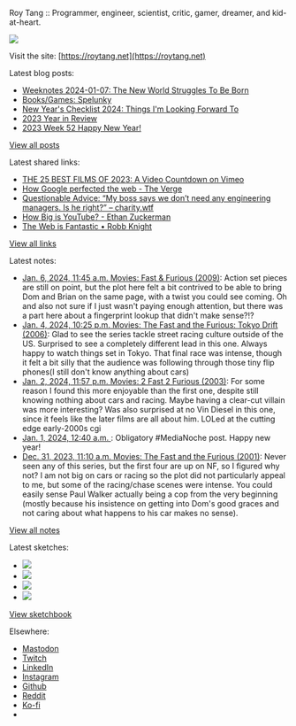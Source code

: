 Roy Tang :: Programmer, engineer, scientist, critic, gamer, dreamer, and kid-at-heart.

![](https://roytang.net/static/img/profile.jpg)

Visit the site: [https://roytang.net](https://roytang.net)

Latest blog posts:

- [Weeknotes 2024-01-07: The New World Struggles To Be Born](https://roytang.net/2024/01/weeknotes-01-07/)
- [Books/Games: Spelunky](https://roytang.net/2024/01/spelunky/)
- [New Year&#x27;s Checklist 2024: Things I&#x27;m Looking Forward To](https://roytang.net/2024/01/2024-checklist/)
- [2023 Year in Review](https://roytang.net/2024/01/2023-year-in-review/)
- [2023 Week 52 Happy New Year!](https://roytang.net/2023/12/2023-week-52/)

[View all posts](https://roytang.net/blog)

Latest shared links:

- [THE 25 BEST FILMS OF 2023: A Video Countdown on Vimeo](https://roytang.net/2024/01/afc42ddb5ce5dfd5e879abf3fa0abaa1/)
- [How Google perfected the web - The Verge](https://roytang.net/2024/01/046a4aca53daed6d90feef63ba91bbca/)
- [Questionable Advice: “My boss says we don’t need any engineering managers. Is he right?” – charity.wtf](https://roytang.net/2024/01/5407768f4bacba4da3a0fc557354f72f/)
- [How Big is YouTube? - Ethan Zuckerman](https://roytang.net/2024/01/bd3b1dee29c6d00d7df545761877bccb/)
- [The Web is Fantastic • Robb Knight](https://roytang.net/2024/01/5b0c2fbcc4f1b7e9a22512912a2bdda7/)

[View all links](https://roytang.net/links)

Latest notes:

- [Jan. 6, 2024, 11:45 a.m. Movies: Fast &amp; Furious (2009)](https://roytang.net/2024/01/fast-furious-2009/): Action set pieces are still on point, but the plot here felt a bit contrived to be able to bring Dom and Brian on the same page, with a twist you could see coming. Oh and also not sure if I just wasn&#x27;t paying enough attention, but there was a part here about a fingerprint lookup that didn&#x27;t make sense?!?
- [Jan. 4, 2024, 10:25 p.m. Movies: The Fast and the Furious: Tokyo Drift (2006)](https://roytang.net/2024/01/the-fast-and-the-furious-tokyo-drift-2006/): Glad to see the series tackle street racing culture outside of the US. Surprised to see a completely different lead in this one. Always happy to watch things set in Tokyo. That final race was intense, though it felt a bit silly that the audience was following through those tiny flip phones(I still don&#x27;t know anything about cars)
- [Jan. 2, 2024, 11:57 p.m. Movies: 2 Fast 2 Furious (2003)](https://roytang.net/2024/01/2-fast-2-furious-2003/): For some reason I found this more enjoyable than the first one, despite still knowing nothing about cars and racing. Maybe having a clear-cut villain was more interesting? Was also surprised at no Vin Diesel in this one, since it feels like the later films are all about him. LOLed at the cutting edge early-2000s cgi
- [Jan. 1, 2024, 12:40 a.m. ](https://roytang.net/2024/01/111676020480119501/): Obligatory #MediaNoche post. Happy new year!
- [Dec. 31, 2023, 11:10 a.m. Movies: The Fast and the Furious (2001)](https://roytang.net/2023/12/the-fast-and-the-furious-2001/): Never seen any of this series, but the first four are up on NF, so I figured why not? I am not big on cars or racing so the plot did not particularly appeal to me, but some of the racing/chase scenes were intense. You could easily sense Paul Walker actually being a cop from the very beginning (mostly because his insistence on getting into Dom&#x27;s good graces and not caring about what happens to his car makes no sense).

[View all notes](https://roytang.net/notes)

Latest sketches:


- ![](https://roytang.net/media/cache/c3/52/c3524701d7d18fa2b6b280d4437c7ba1.jpg)
- ![](https://roytang.net/media/cache/b8/6e/b86e3f7c5db451a5bf40260cdf52e2c0.jpg)
- ![](https://roytang.net/media/cache/09/11/09119bc377da2a1bf7e9d18251a6b7a6.jpg)
- ![](https://roytang.net/media/cache/3c/7d/3c7d410c1cd355b7897272dd51e3b61a.jpg)

[View sketchbook](https://roytang.net/albums/sketchbook)


Elsewhere:

- [Mastodon](https://indieweb.social/@roytang)
- [Twitch](https://twitch.tv/twitchyroy)
- [LinkedIn](https://www.linkedin.com/in/roytang)
- [Instagram](https://instagram.com/roytang0400)
- [Github](https://github.com/roytang)
- [Reddit](https://reddit.com/u/hungryroy)
- [Ko-fi](https://ko-fi.com/roytang)
- [](mailto:hello@roytang.net)